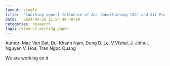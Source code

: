 ```yaml
---
layout: single
title:  "[Working paper] Influence of Air Conditioning (AC) and Air Purifiers (AP) on Indoor PM2.5 in Urban Residential Houses in Hanoi, Vietnam"
date:   2024-04-25 11:54:40 +0700
categories: research
tags: research working_paper
---
```

Author: Mac Van Dat, Bui Khanh Nam, Dung D. Le, V.Vishal, J. Jinhui, Nguyen V. Hoa, Tran Ngoc Quang

We are working on it